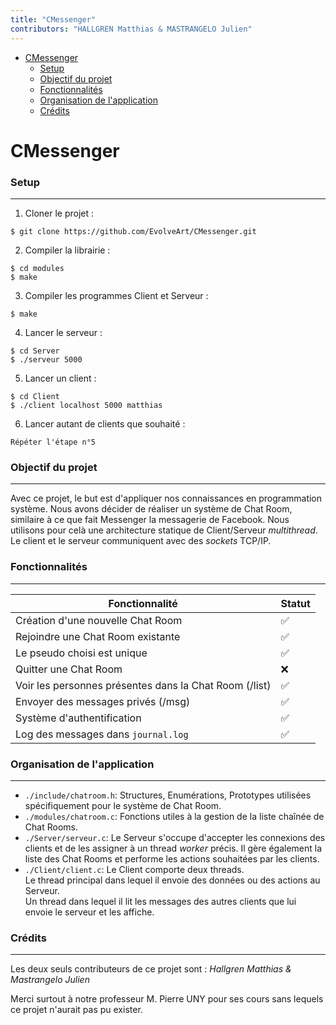 ```yaml
---
title: "CMessenger"
contributors: "HALLGREN Matthias & MASTRANGELO Julien"
---
```


- [CMessenger](#cmessenger)
    - [Setup](#setup)
    - [Objectif du projet](#objectif-du-projet)
    - [Fonctionnalités](#fonctionnalités)
    - [Organisation de l'application](#organisation-de-lapplication)
    - [Crédits](#crédits)

# CMessenger


### Setup

---

1. Cloner le projet :

```
$ git clone https://github.com/EvolveArt/CMessenger.git
```

2. Compiler la librairie :

```
$ cd modules
$ make
```

3. Compiler les programmes Client et Serveur :

```
$ make
```

4. Lancer le serveur :

```
$ cd Server
$ ./serveur 5000
```

5. Lancer un client :

```
$ cd Client
$ ./client localhost 5000 matthias
```

6. Lancer autant de clients que souhaité :

```
Répéter l'étape n°5
```

### Objectif du projet

---

Avec ce projet, le but est d'appliquer nos connaissances en programmation système. Nous avons décider de réaliser un système de Chat Room, similaire à ce que fait Messenger la messagerie de Facebook. Nous utilisons pour celà une architecture statique de Client/Serveur *multithread*.
Le client et le serveur communiquent avec des *sockets* TCP/IP.

### Fonctionnalités

---

| Fonctionnalité                                 | Statut |
| ---------------------------------------------- | ------ |
| Création d'une nouvelle Chat Room              | ✅      |
| Rejoindre une Chat Room existante              | ✅      |
| Le pseudo choisi est unique                    | ✅      |
| Quitter une Chat Room                          | ❌     |
| Voir les personnes présentes dans la Chat Room (/list) | ✅      |
| Envoyer des messages privés (/msg)                   | ✅      |
| Système d'authentification                     | ✅      |
| Log des messages dans `journal.log`            | ✅      |


### Organisation de l'application

---

- `./include/chatroom.h`: Structures, Enumérations, Prototypes utilisées spécifiquement pour le système de Chat Room.
  </br>
- `./modules/chatroom.c`: Fonctions utiles à la gestion de la liste chaînée de Chat Rooms. 
  </br>
- `./Server/serveur.c`: Le Serveur s'occupe d'accepter les connexions des clients et de les assigner à un thread *worker* précis. Il gère également la liste des Chat Rooms et performe les actions souhaitées par les clients.
  </br>
- `./Client/client.c`: Le Client comporte deux threads. </br>Le thread principal dans lequel il envoie des données ou des actions au Serveur. </br>Un thread dans lequel il lit les messages des autres clients que lui envoie le serveur et les affiche.

### Crédits

***

Les deux seuls contributeurs de ce projet sont :
*Hallgren Matthias & Mastrangelo Julien*

Merci surtout à notre professeur M. Pierre UNY pour ses cours sans lequels ce projet n'aurait pas pu exister.


